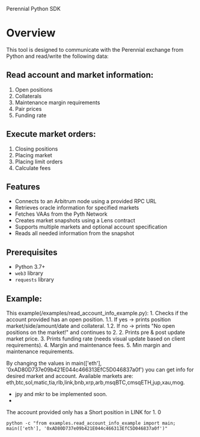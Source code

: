 Perennial Python SDK

# Overview
This tool is designed to communicate with the Perennial exchange from Python and read/write the following data:

## Read account and market information:
   1. Open positions
   2. Collaterals
   3. Maintenance margin requirements
   4. Pair prices
   5. Funding rate

## Execute market orders:
   1. Closing positions
   2. Placing market 
   3. Placing limit orders
   4. Calculate fees

## Features
- Connects to an Arbitrum node using a provided RPC URL
- Retrieves oracle information for specified markets
- Fetches VAAs from the Pyth Network
- Creates market snapshots using a Lens contract
- Supports multiple markets and optional account specification
- Reads all needed information from the snapshot

## Prerequisites
-  Python 3.7+
- `web3` library
- `requests` library

## Example:

This example(/examples/read_account_info_example.py): 
    1. Checks if the account provided has an open position.
        1.1. If yes -> prints position market/side/amount/date and collateral.
        1.2. If no  -> prints "No open positions on the market!" and continues to 2.
    2. Prints pre & post update market price.
    3. Prints funding rate (needs visual update based on client requirements).
    4. Margin and maintenance fees.
    5. Min margin and maintenance requirements.

By changing the values in main(['eth'], '0xAD80D737e09b421E044c466313EfC5D046837a0f') you can get info for desired market and account.
Available markets are: eth,btc,sol,matic,tia,rlb,link,bnb,xrp,arb,msqBTC,cmsqETH,jup,xau,mog.
* jpy and mkr to be implemented soon.
* 
The account provided only has a Short position in LINK for 1.                                0

```
python -c "from examples.read_account_info_example import main; main(['eth'], '0xAD80D737e09b421E044c466313EfC5D046837a0f')"

```